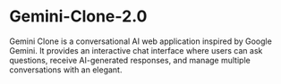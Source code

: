 # Gemini-Clone-2.0
Gemini Clone is a conversational AI web application inspired by Google Gemini. It provides an interactive chat interface where users can ask questions, receive AI-generated responses, and manage multiple conversations with an elegant.

